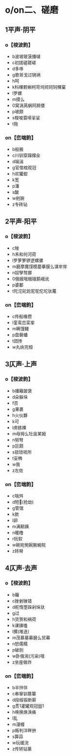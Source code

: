 ﻿# o/on二、磋磨
## 1平声·阴平
### o【梭波韵】
- b波坡玻菠播啵
- c初搓磋蹉嵯
- d多哆
- g歌哥戈过锅埚
- h呵
- k科棵颗蝌柯苛坷疴珂轲稞窠
- l罗螺
- m摸么
- 0窝涡莴蜗阿屙倭
- p坡颇
- s梭唆蓑嗦挲娑
- t拖
### on【峦端韵】 
- b般搬
- c川钏穿蹿撺汆
- d端湍
- g官倌棺观冠
- h欢獾蚶
- k宽
- p潘
- s酸
- w剜豌
- z专砖钻
## 2平声·阳平
### o【梭波韵】 
- c矬
- h禾和何河荷
- l罗萝箩锣逻螺骡
- m磨摩魔馍模蘑摹膜么谋牟侔
- n奴孥驽挪
- 0俄娥哦蛾硪鹅峨讹
- p婆鄱
- t陀沱砣跎驼鸵佗坨驮鼍
### on【峦端韵】 
- c传船椽攒
- l銮鸾峦栾挛
- m瞒馒鳗
- p盘磐蟠
- t团抟
- w丸纨完桓
## 3仄声·上声
### o【梭波韵】
- b播簸跛褒
- d朵躲垛
- f否
- g果裹
- h火伙夥
- k可
- l虏掳裸
- m母拇么牡亩某姆
- n努弩
- p叵颇
- s锁琐唢所
- t妥椭
- w我
- z左佐
### on【峦端韵】 
- c喘舛
- d短𰄞(抢劫)
- g管馆
- k款
- l卵
- m满颟蹒
- n暖橹
- r阮软
- w碗宛惋婉腕蜿皖
- z转啭
## 4仄声·去声
### o【梭波韵】 
- b簸
- c挫剉锉错
- d舵惰堕跺剁垛驮
- g过
- h货贺和祸荷
- k课锞嗑
- l摞(堆迭) 
- m茂慕墓募磨么贸幕
- n怒儒糯
- p破剖
- w卧俄涴(污染)哦
- z坐座做祚
### on【峦端韵】 
- b半拌伴
- c串窜钏篡纂
- d段缎锻断簖
- g贯1灌罐观冠盥1
- h唤换焕涣痪
- l乱
- m漫幔
- p叛判泮畔拚
- s算蒜
- w玩缓浣
- z传转钻篆
